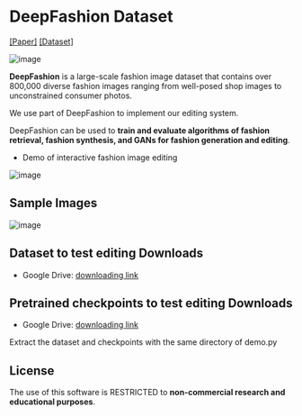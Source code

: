 # DeepFashion Dataset

[[Paper]](https://www.cv-foundation.org/openaccess/content_cvpr_2016/papers/Liu_DeepFashion_Powering_Robust_CVPR_2016_paper.pdf) [[Dataset]](http://mmlab.ie.cuhk.edu.hk/projects/DeepFashion.html)  

![image](https://github.com/HAN-YANG-HIT/Fashion-Editing/blob/master/images/front.jpg)

**DeepFashion** is a large-scale fashion image dataset that contains over 800,000 diverse fashion images ranging from well-posed shop images to unconstrained consumer photos.

We use part of DeepFashion to implement our editing system.

DeepFashion can be used to **train and evaluate algorithms of fashion retrieval, fashion synthesis, and GANs for fashion generation and editing**.


* Demo of interactive fashion image editing

![image](https://github.com/HAN-YANG-HIT/Fashion-Editing/blob/master/images/demo.gif)

## Sample Images

![image](https://github.com/HAN-YANG-HIT/Fashion-Editing/blob/master/images/sample.png)

## Dataset to test editing Downloads
* Google Drive: [downloading link](https://drive.google.com/open?id=1BHV7omka5ezoYGYFbKJd6HOsCuopP2bR)

## Pretrained checkpoints to test editing Downloads
* Google Drive: [downloading link](https://drive.google.com/open?id=1jPDIepE6s2v9VyRQhcgZ2yDeLMpw_Lz4)

Extract the dataset and checkpoints with the same directory of demo.py
## License
The use of this software is RESTRICTED to **non-commercial research and educational purposes**.

